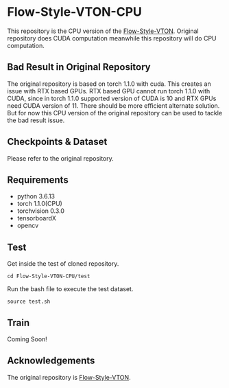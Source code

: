# Flow-Style-VTON-CPU
This repository is the CPU version of the [Flow-Style-VTON](https://github.com/SenHe/Flow-Style-VTON). Original repository does CUDA computation meanwhile this repository will do CPU computation. 

## Bad Result in Original Repository
The original repository is based on torch 1.1.0 with cuda. This creates an issue with RTX based GPUs. RTX based GPU cannot run torch 1.1.0 with CUDA, since in torch 1.1.0 supported version of CUDA is 10 and RTX GPUs need CUDA version of 11. There should be more efficient alternate solution. But for now this CPU version of the original repository can be used to tackle the bad result issue.

## Checkpoints & Dataset
Please refer to the original repository.

## Requirements
- python 3.6.13
- torch 1.1.0(CPU)
- torchvision 0.3.0
- tensorboardX
- opencv

## Test
Get inside the test of cloned repository.
```console
cd Flow-Style-VTON-CPU/test
```
Run the bash file to execute the test dataset.
```console
source test.sh
```
## Train
Coming Soon!

## Acknowledgements

The original repository is [Flow-Style-VTON](https://github.com/SenHe/Flow-Style-VTON). 
